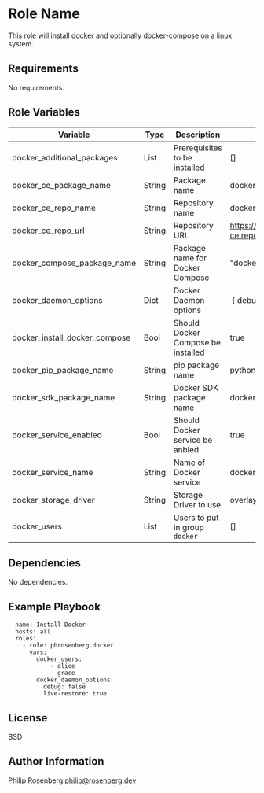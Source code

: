 Role Name
=========

This role will install docker and optionally docker-compose on a linux system.

Requirements
------------

No requirements.

Role Variables
--------------
| Variable 						| Type   | Description                        | Default
| ---                           | ---    | ---                                | ---
| docker_additional_packages    | List   | Prerequisites to be installed      | []
| docker_ce_package_name        | String | Package name                       | docker
| docker_ce_repo_name           | String | Repository name                    | docker-ce
| docker_ce_repo_url            | String | Repository URL                     | https://download.docker.com/linux/centos/docker-ce.repo
| docker_compose_package_name   | String | Package name for Docker Compose    | "docker-compose"
| docker_daemon_options 		| Dict   | Docker Daemon options              | { debug: false }
| docker_install_docker_compose | Bool   | Should Docker Compose be installed | true
| docker_pip_package_name       | String | pip package name                   | python-pip
| docker_sdk_package_name       | String | Docker SDK package name            | docker
| docker_service_enabled        | Bool   | Should Docker service be anbled    | true
| docker_service_name           | String | Name of Docker service             | docker
| docker_storage_driver         | String | Storage Driver to use              | overlay2
| docker_users                  | List   | Users to put in group `docker`     | []

Dependencies
------------

No dependencies.

Example Playbook
----------------

	- name: Install Docker
	  hosts: all
	  roles:
	    - role: phrosenberg.docker
	      vars:
	      	docker_users:
	      		- alice
	      		- grace
	      	docker_daemon_options:
	      	  debug: false
	      	  live-restore: true


License
-------

BSD

Author Information
------------------

Philip Rosenberg
philip@rosenberg.dev
